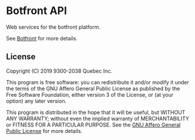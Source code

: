 # Botfront API

Web services for the botfront platform.

See [Botfront](https://github.com/botfront/botfront) for more details.

## License

Copyright (C) 2019 9300-2038 Quebec Inc.

This program is free software: you can redistribute it and/or modify
it under the terms of the GNU Affero General Public License as published by
the Free Software Foundation, either version 3 of the License, or
(at your option) any later version.

This program is distributed in the hope that it will be useful,
but WITHOUT ANY WARRANTY; without even the implied warranty of
MERCHANTABILITY or FITNESS FOR A PARTICULAR PURPOSE.  See the
[GNU Affero General Public License](https://github.com/botfront/botfront-api/blob/master/LICENSE) for more details.
